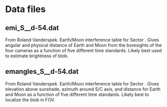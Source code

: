 # Data files

## emi_S<X>_<YY>_d-54.dat
From Roland Vanderspek. Earth/Moon interference table for Sector <X>.  Gives angular and physical distance of Earth and Moon from the boresights of the four cameras as a function of five different time standards.  Likely best used to estimate brightness of blob.

## emangles_S<X>_<YY>_d-54.dat
From Roland Vanderspek. Earth/Moon interference table for Sector <X>.  Gives  elevation above sunshade, azimuth around S/C axis, and distance for Earth and Moon as a function of five different time standards. Likely best to localize the blob in FOV.